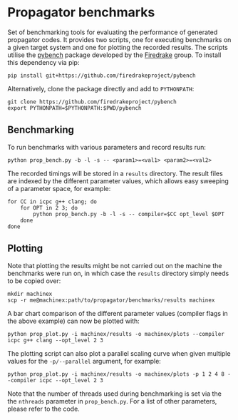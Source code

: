 # Propagator benchmarks

Set of benchmarking tools for evaluating the performance of generated
propagator codes. It provides two scripts, one for executing
benchmarks on a given target system and one for plotting the recorded
results. The scripts utilise the
[pybench](https://github.com/firedrakeproject/pybench) package
developed by the [Firedrake](http://www.firedrakeproject.org)
group. To install this dependency via pip:
```
pip install git+https://github.com/firedrakeproject/pybench
```
Alternatively, clone the package directly and add to `PYTHONPATH`:
```
git clone https://github.com/firedrakeproject/pybench
export PYTHONPATH=$PYTHONPATH:$PWD/pybench
```

## Benchmarking
To run benchmarks with various parameters and record results run:
```
python prop_bench.py -b -l -s -- <param1>=<val1> <param2>=<val2>
```
The recorded timings will be stored in a `results` directory. The
result files are indexed by the different parameter values, which
allows easy sweeping of a parameter space, for example:
```
for CC in icpc g++ clang; do
    for OPT in 2 3; do
        python prop_bench.py -b -l -s -- compiler=$CC opt_level $OPT
    done
done
```

## Plotting
Note that plotting the results might be not carried out on the machine
the benchmarks were run on, in which case the `results` directory
simply needs to be copied over:
```
mkdir machinex
scp -r me@machinex:path/to/propagator/benchmarks/results machinex
```
A bar chart comparison of the different parameter values (compiler
flags in the above example) can now be plotted with:
```
python prop_plot.py -i machinex/results -o machinex/plots --compiler icpc g++ clang --opt_level 2 3
```
The plotting script can also plot a parallel scaling curve when given multiple values for the `-p/--parallel` argument, for example:
```
python prop_plot.py -i machinex/results -o machinex/plots -p 1 2 4 8 --compiler icpc --opt_level 2 3
```
Note that the number of threads used during benchmarking is set via
the the `nthreads` parameter in `prop_bench.py`. For a list of other
parameters, please refer to the code.
